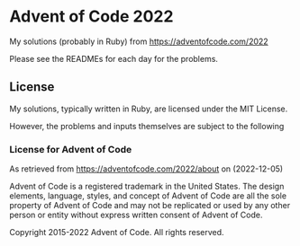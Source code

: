 # Advent of Code 2022

My solutions (probably in Ruby) from https://adventofcode.com/2022

Please see the READMEs for each day for the problems.

## License

My solutions, typically written in Ruby, are licensed under the MIT License.

However, the problems and inputs themselves are subject to the following

### License for Advent of Code

As retrieved from https://adventofcode.com/2022/about on (2022-12-05)

Advent of Code is a registered trademark in the United States. The design elements, language, styles, and concept of 
Advent of Code are all the sole property of Advent of Code and may not be replicated or used by any other person or 
entity without express written consent of Advent of Code.

Copyright 2015-2022 Advent of Code. All rights reserved.
